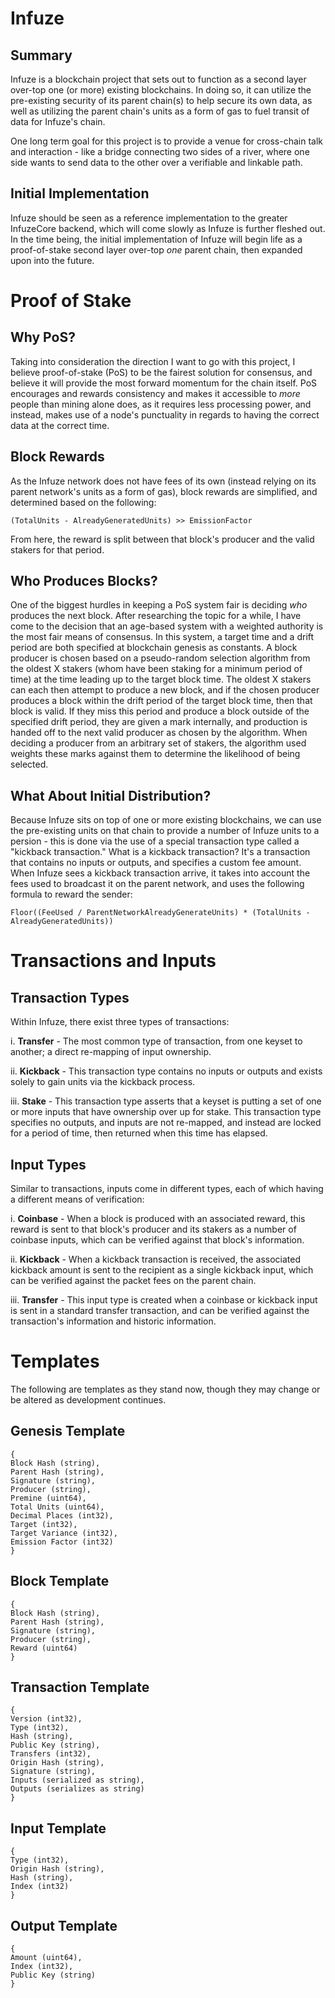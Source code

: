 # Infuze

## Summary

Infuze is a blockchain project that sets out to function as a second layer over-top one (or more) existing blockchains. In doing so, it can utilize the pre-existing security of its parent chain(s) to help secure its own data, as well as utilizing the parent chain's units as a form of gas to fuel transit of data for Infuze's chain.

One long term goal for this project is to provide a venue for cross-chain talk and interaction - like a bridge connecting two sides of a river, where one side wants to send data to the other over a verifiable and linkable path.

## Initial Implementation

Infuze should be seen as a reference implementation to the greater InfuzeCore backend, which will come slowly as Infuze is further fleshed out. In the time being, the initial implementation of Infuze will begin life as a proof-of-stake second layer over-top *one* parent chain, then expanded upon into the future.

# Proof of Stake

## Why PoS?

Taking into consideration the direction I want to go with this project, I believe proof-of-stake (PoS) to be the fairest solution for consensus, and believe it will provide the most forward momentum for the chain itself. PoS encourages and rewards consistency and makes it accessible to *more* people than mining alone does, as it requires less processing power, and instead, makes use of a node's punctuality in regards to having the correct data at the correct time.

## Block Rewards

As the Infuze network does not have fees of its own (instead relying on its parent network's units as a form of gas), block rewards are simplified, and determined based on the following:

```
(TotalUnits - AlreadyGeneratedUnits) >> EmissionFactor
```

From here, the reward is split between that block's producer and the valid stakers for that period.

## Who Produces Blocks?

One of the biggest hurdles in keeping a PoS system fair is deciding *who* produces the next block. After researching the topic for a while, I have come to the decision that an age-based system with a weighted authority is the most fair means of consensus. In this system, a target time and a drift period are both specified at blockchain genesis as constants. A block producer is chosen based on a pseudo-random selection algorithm from the oldest X stakers (whom have been staking for a minimum period of time) at the time leading up to the target block time. The oldest X stakers can each then attempt to produce a new block, and if the chosen producer produces a block within the drift period of the target block time, then that block is valid. If they miss this period and produce a block outside of the specified drift period, they are given a mark internally, and production is handed off to the next valid producer as chosen by the algorithm. When deciding a producer from an arbitrary set of stakers, the algorithm used weights these marks against them to determine the likelihood of being selected.

## What About Initial Distribution?

Because Infuze sits on top of one or more existing blockchains, we can use the pre-existing units on that chain to provide a number of Infuze units to a persion - this is done via the use of a special transaction type called a "kickback transaction." What is a kickback transaction? It's a transaction that contains no inputs or outputs, and specifies a custom fee amount. When Infuze sees a kickback transaction arrive, it takes into account the fees used to broadcast it on the parent network, and uses the following formula to reward the sender:

```
Floor((FeeUsed / ParentNetworkAlreadyGenerateUnits) * (TotalUnits - AlreadyGeneratedUnits))
```

# Transactions and Inputs

## Transaction Types

Within Infuze, there exist three types of transactions:

i. **Transfer** - The most common type of transaction, from one keyset to another; a direct re-mapping of input ownership.

ii. **Kickback** - This transaction type contains no inputs or outputs and exists solely to gain units via the kickback process.

iii. **Stake** - This transaction type asserts that a keyset is putting a set of one or more inputs that have ownership over up for stake. This transaction type specifies no outputs, and inputs are not re-mapped, and instead are locked for a period of time, then returned when this time has elapsed.

## Input Types

Similar to transactions, inputs come in different types, each of which having a different means of verification:

i. **Coinbase** - When a block is produced with an associated reward, this reward is sent to that block's producer and its stakers as a number of coinbase inputs, which can be verified against that block's information.

ii. **Kickback** - When a kickback transaction is received, the associated kickback amount is sent to the recipient as a single kickback input, which can be verified against the packet fees on the parent chain.

iii. **Transfer** - This input type is created when a coinbase or kickback input is sent in a standard transfer transaction, and can be verified against the transaction's information and historic information.

# Templates

The following are templates as they stand now, though they may change or be altered as development continues.

## Genesis Template

```
{
Block Hash (string),
Parent Hash (string),
Signature (string),
Producer (string),
Premine (uint64),
Total Units (uint64),
Decimal Places (int32),
Target (int32),
Target Variance (int32),
Emission Factor (int32)
}
```

## Block Template

```
{
Block Hash (string),
Parent Hash (string),
Signature (string),
Producer (string),
Reward (uint64)
}
```

## Transaction Template

```
{
Version (int32),
Type (int32),
Hash (string),
Public Key (string),
Transfers (int32),
Origin Hash (string),
Signature (string),
Inputs (serialized as string),
Outputs (serializes as string)
}
```

## Input Template

```
{
Type (int32),
Origin Hash (string),
Hash (string),
Index (int32)
}
```

## Output Template

```
{
Amount (uint64),
Index (int32),
Public Key (string)
}
```
